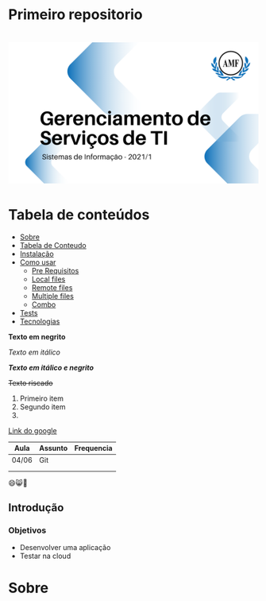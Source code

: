 # Primeiro repositorio


<h1 align="center">
  <img alt="Logo do repositório incluindo o nome da disciplina, logo da AMF e o semestre 2021/1" src="capaGit.png" width="650px">
</h1>

Tabela de conteúdos
=================
<!--ts-->
   * [Sobre](#Sobre)
   * [Tabela de Conteudo](#tabela-de-conteudo)
   * [Instalação](#instalacao)
   * [Como usar](#como-usar)
      * [Pre Requisitos](#pre-requisitos)
      * [Local files](#local-files)
      * [Remote files](#remote-files)
      * [Multiple files](#multiple-files)
      * [Combo](#combo)
   * [Tests](#testes)
   * [Tecnologias](#tecnologias)
<!--te-->


**Texto em negrito**

*Texto em itálico*

***Texto em itálico e negrito***

~~Texto riscado~~ 


1. Primeiro item
2. Segundo item
3.

[Link do google](https://www.google.com)

| Aula  | Assunto | Frequencia |
|-------|---------|------------|
| 04/06 | Git     |            |
|       |         |            |
|       |         |            |

😄😸🐶



## Introdução

### Objetivos

- Desenvolver uma aplicação
- Testar na cloud

# Sobre
